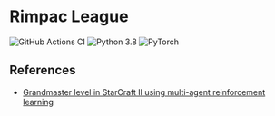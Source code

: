 # Rimpac League

![GitHub Actions CI](https://github.com/rapsealk/rimpac_league/workflows/Python%20application/badge.svg)
![Python 3.8](https://img.shields.io/badge/Python-3.8-blue.svg?logo=python)
![PyTorch](https://img.shields.io/badge/PyTorch-1.7.1-blue.svg?logo=pytorch)

## References
* [Grandmaster level in StarCraft II using multi-agent reinforcement learning](https://www.nature.com/articles/s41586-019-1724-z)